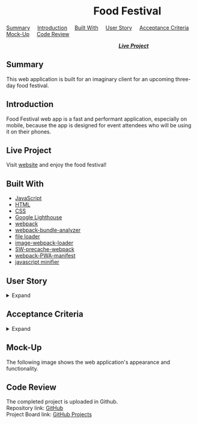#  &nbsp; &nbsp; &nbsp; &nbsp; &nbsp; &nbsp; &nbsp; &nbsp; &nbsp; &nbsp; &nbsp; &nbsp; &nbsp; &nbsp; &nbsp; &nbsp; &nbsp; &nbsp;Food Festival

[Summary](#Summary) &nbsp; &nbsp; [Introduction](#Introduction) &nbsp; &nbsp; [Built With](#Built-With) &nbsp; &nbsp; [User Story](#User-Story) &nbsp; &nbsp; [Acceptance Criteria](#Acceptance-Criteria) &nbsp; &nbsp; [Mock-Up](#Mock-up) &nbsp; &nbsp; [Code Review](#Code-Review)   

 &nbsp; &nbsp; &nbsp; &nbsp; &nbsp; &nbsp; &nbsp; &nbsp; &nbsp; &nbsp; &nbsp; &nbsp; &nbsp; &nbsp; &nbsp; &nbsp; &nbsp; &nbsp; &nbsp; &nbsp;  &nbsp; &nbsp; &nbsp; &nbsp; &nbsp; &nbsp; &nbsp; &nbsp; &nbsp; &nbsp; &nbsp; &nbsp; &nbsp; &nbsp; &nbsp; &nbsp; &nbsp; &nbsp; [***Live Project***](#Live-Project)

 ## Summary

 This web application is built for an imaginary client for an upcoming three-day food festival.

 ## Introduction
 Food Festival web app is a fast and performant application, especially on mobile, because the app is designed for event attendees who will be using it on their phones.

## Live Project

Visit [website](https://rosefrancis-tech.github.io/food-festival/) and enjoy the food festival!

## Built With
* [JavaScript](https://www.javascript.com/)
* [HTML](https://developer.mozilla.org/en-US/docs/Web/HTML)
* [CSS](https://developer.mozilla.org/en-US/docs/Web/CSS)
* [Google Lighthouse](https://developers.google.com/web/tools/lighthouse)
* [webpack](https://webpack.js.org/)
* [webpack-bundle-analyzer](https://www.npmjs.com/package/webpack-bundle-analyzer)
* [file loader](https://www.npmjs.com/package/file-loader)
* [image-webpack-loader](https://www.npmjs.com/package/image-webpack-loader)
* [SW-precache-webpack](https://www.npmjs.com/package/sw-precache-webpack-plugin)
* [webpack-PWA-manifest](https://www.npmjs.com/package/webpack-pwa-manifest)
* [javascript minifier](https://javascript-minifier.com/)

 ## User Story
<details>
<summary>Expand</summary>  
    As a user, I want to view the application from a browser
    As a user, I want the application to load quickly
    As a user, I want to use the Food Festival application even if I don't have an internet connection
    As a user, I want to download the app to the home screen on my mobile device
    
</details>

## Acceptance Criteria
<details>
<summary>Expand</summary>

    
     
</details>

## Mock-Up
The following image shows the web application's appearance and functionality.



## Code Review

The completed project is uploaded in Github.  
Repository link:  [GitHub](https://github.com/rosefrancis-tech/food-festival)  
Project Board link:  [GitHub Projects]()
